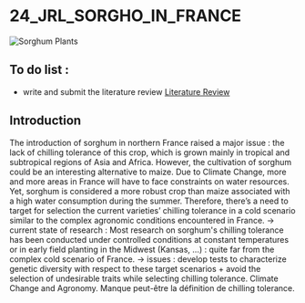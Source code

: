 # 24_JRL_SORGHO_IN_FRANCE
![Sorghum Plants](https://www.google.com/url?sa=i&url=https%3A%2F%2Fwww.britannica.com%2Fplant%2Fsorghum-grain&psig=AOvVaw1uBxd39KM8atdb3JiTf968&ust=1727515353574000&source=images&cd=vfe&opi=89978449&ved=0CBQQjRxqFwoTCMiF46fm4ogDFQAAAAAdAAAAABAE)
## To do list : 
- write and submit the literature review
[Literature Review](https://docs.google.com/document/d/1maqKGOb0pNtcgtmfRoqeuS1RKDrpxyXamAO99LoPMxs/edit?usp=drivesdk)


## Introduction 
The introduction of sorghum in northern France raised a major issue : the lack of chilling tolerance of this crop, which is grown mainly in tropical and subtropical regions of Asia and Africa. However, the cultivation of sorghum could be an interesting alternative to maize. Due to Climate Change, more and more areas in France will have to face constraints on water resources. Yet, sorghum is considered a more robust crop than maize associated with a high water consumption during the summer.  Therefore, there’s a need to target for selection the current varieties’ chilling tolerance in a cold scenario similar to the complex agronomic conditions encountered in France. 
-> current state of research :  Most research on sorghum's chilling tolerance has been conducted under controlled conditions at constant temperatures or in early field planting in the Midwest (Kansas, …) : quite far from the complex cold scenario of France.
-> issues : develop tests to characterize genetic diversity with respect to these target scenarios + avoid the selection of undesirable traits while selecting chilling tolerance. 
Climate Change and Agronomy.
Manque peut-être la définition de chilling tolerance. 




